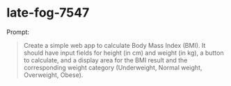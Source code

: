 # late-fog-7547

Prompt:
> Create a simple web app to calculate Body Mass Index (BMI). It should have input fields for height (in cm) and weight (in kg), a button to calculate, and a display area for the BMI result and the corresponding weight category (Underweight, Normal weight, Overweight, Obese).